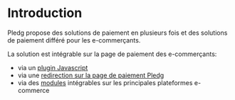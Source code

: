 # Introduction

Pledg propose des solutions de paiement en plusieurs fois et des solutions de paiement différé pour les e-commerçants.

La solution est intégrable sur la page de paiement des e-commerçants:

- via un [plugin Javascript](https://pledgcorporate.github.io/ecard-plugin-doc/#/plugin/README?id=plugin-integration)
- via une [redirection sur la page de paiement Pledg](https://pledgcorporate.github.io/ecard-plugin-doc/#/plugin/README?id=direct-call-of-the-pledg-front)
- via des [modules](/modules/) intégrables sur les principales plateformes e-commerce
